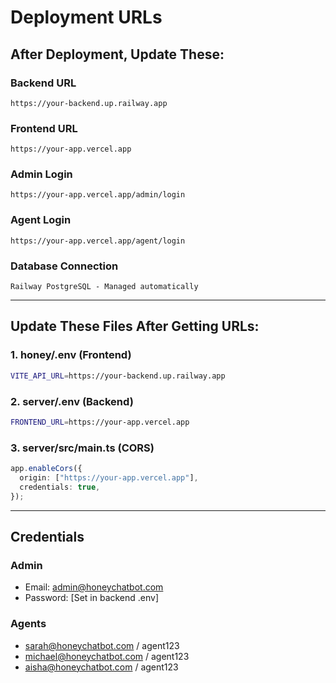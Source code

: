 # Deployment URLs

## After Deployment, Update These:

### Backend URL

```
https://your-backend.up.railway.app
```

### Frontend URL

```
https://your-app.vercel.app
```

### Admin Login

```
https://your-app.vercel.app/admin/login
```

### Agent Login

```
https://your-app.vercel.app/agent/login
```

### Database Connection

```
Railway PostgreSQL - Managed automatically
```

---

## Update These Files After Getting URLs:

### 1. honey/.env (Frontend)

```bash
VITE_API_URL=https://your-backend.up.railway.app
```

### 2. server/.env (Backend)

```bash
FRONTEND_URL=https://your-app.vercel.app
```

### 3. server/src/main.ts (CORS)

```typescript
app.enableCors({
  origin: ["https://your-app.vercel.app"],
  credentials: true,
});
```

---

## Credentials

### Admin

- Email: admin@honeychatbot.com
- Password: [Set in backend .env]

### Agents

- sarah@honeychatbot.com / agent123
- michael@honeychatbot.com / agent123
- aisha@honeychatbot.com / agent123
